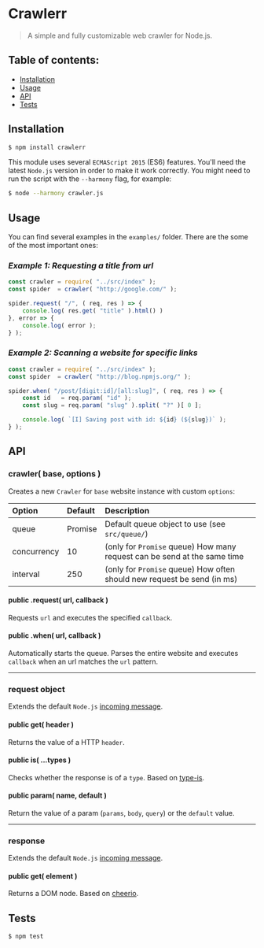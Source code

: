 # Crawlerr

> A simple and fully customizable web crawler for Node.js.

## Table of contents:

- [Installation](#installation)
- [Usage](#usage)
- [API](#api)
- [Tests](#tests)

## Installation

```bash
$ npm install crawlerr
```

This module uses several `ECMAScript 2015` (ES6) features. You'll need the latest `Node.js` version in order to make it work correctly. You might need to run the script with the `--harmony` flag, for example:

```bash
$ node --harmony crawler.js
```

## Usage

You can find several examples in the `examples/` folder. There are the some of the most important ones:

### *Example 1: Requesting a title from url*

```javascript
const crawler = require( "../src/index" );
const spider  = crawler( "http://google.com/" );

spider.request( "/", ( req, res ) => {
    console.log( res.get( "title" ).html() )
}, error => {
    console.log( error );
} );
```

### *Example 2: Scanning a website for specific links*

```javascript
const crawler = require( "../src/index" );
const spider  = crawler( "http://blog.npmjs.org/" );

spider.when( "/post/[digit:id]/[all:slug]", ( req, res ) => {
    const id   = req.param( "id" );
    const slug = req.param( "slug" ).split( "?" )[ 0 ];

    console.log( `[I] Saving post with id: ${id} (${slug})` );
} );
```

## API

### crawler( base, options )

Creates a new `Crawler` for `base` website instance with custom `options`:

| Option      | Default | Description                                    |
|:------------|:--------|:-----------------------------------------------|
| queue       | Promise | Default queue object to use (see `src/queue/`) |
| concurrency | 10      | (only for `Promise` queue) How many request can be send at the same time |
| interval    | 250     | (only for `Promise` queue) How often should new request be send (in ms) |

#### **public** .request( url, callback )

Requests `url` and executes the specified `callback`.

#### **public** .when( url, callback )

Automatically starts the queue. Parses the entire website and executes `callback` when an url matches the `url` pattern.

---

### request object

Extends the default `Node.js` [incoming message](https://nodejs.org/api/http.html#http_class_http_incomingmessage).

#### **public** get( header )

Returns the value of a HTTP `header`.

#### **public** is( ...types )

Checks whether the response is of a `type`. Based on [type-is](https://www.npmjs.com/package/type-is).

#### **public** param( name, default )

Return the value of a param (`params`, `body`, `query`) or the `default` value.

---

### response

Extends the default `Node.js` [incoming message](https://nodejs.org/api/http.html#http_class_http_incomingmessage).

#### **public** get( element )

Returns a DOM node. Based on [cheerio](https://www.npmjs.com/package/cheerio).

## Tests

```bash
$ npm test
```
